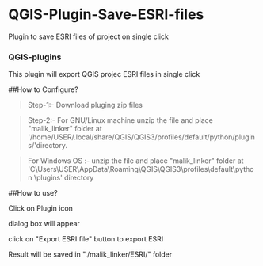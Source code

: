 # QGIS-Plugin-Save-ESRI-files
Plugin to save ESRI files of project on single click

### QGIS-plugins
This plugin will export QGIS projec ESRI files in single click


##How to Configure?


> Step-1:- 	Download pluging zip files


> Step-2:- 	For GNU/Linux machine unzip the file and place "malik_linker" folder at '/home/USER/.local/share/QGIS/QGIS3/profiles/default/python/plugins/'directory. 


>For Windows OS :- unzip the file and place "malik_linker" folder at 'C\Users\USER\AppData\Roaming\QGIS\QGIS3\profiles\default\python			\plugins\' directory
		
		
##How to use?


Click on Plugin icon


dialog box will appear


click on "Export ESRI file" button to export ESRI


Result will be saved in "./malik_linker/ESRI/" folder
